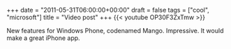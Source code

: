 +++
date = "2011-05-31T06:00:00+00:00"
draft = false
tags = ["cool", "microsoft"]
title = "Video post"
+++
{{< youtube OP30F3ZxTmw >}}

New features for Windows Phone, codenamed Mango. Impressive. It would make a great iPhone app.
